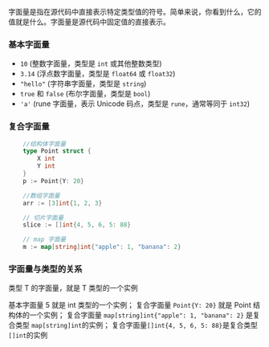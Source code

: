 字面量是指在源代码中直接表示特定类型值的符号。简单来说，你看到什么，它的值就是什么。字面量是源代码中固定值的直接表示。

### 基本字面量

- `10` (整数字面量，类型是 `int` 或其他整数类型)
- `3.14` (浮点数字面量，类型是 `float64` 或 `float32`)
- `"hello"` (字符串字面量，类型是 `string`)
- `true` 和 `false` (布尔字面量，类型是 `bool`)
- `'a'` (rune 字面量，表示 Unicode 码点，类型是 `rune`，通常等同于 `int32`)

### 复合字面量

```go
	//结构体字面量
	type Point struct {
		X int
		Y int
	}
	p := Point{Y: 20}

	//数组字面量
	arr := [3]int{1, 2, 3}

	// 切片字面量
	slice := []int{4, 5, 6, 5: 88}

	// map 字面量
	m := map[string]int{"apple": 1, "banana": 2}
```

### 字面量与类型的关系

类型 T 的字面量，就是 T 类型的一个实例

基本字面量 5 就是 int 类型的一个实例；
复合字面量 `Point{Y: 20}` 就是 Point 结构体的一个实例；
复合字面量 `map[string]int{"apple": 1, "banana": 2}` 是复合类型 `map[string]int`的实例；
复合字面量`[]int{4, 5, 6, 5: 88}`是复合类型`[]int`的实例
